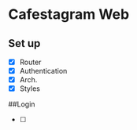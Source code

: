 # Cafestagram Web

## Set up

- [x] Router
- [x] Authentication
- [x] Arch.
- [x] Styles

##Login

- [ ]
